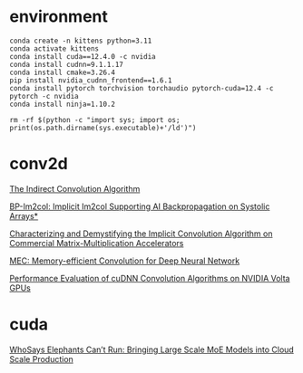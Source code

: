 # environment
```
conda create -n kittens python=3.11
conda activate kittens
conda install cuda==12.4.0 -c nvidia
conda install cudnn=9.1.1.17
conda install cmake=3.26.4
pip install nvidia_cudnn_frontend==1.6.1
conda install pytorch torchvision torchaudio pytorch-cuda=12.4 -c pytorch -c nvidia
conda install ninja=1.10.2

rm -rf $(python -c "import sys; import os; print(os.path.dirname(sys.executable)+'/ld')")

```

# conv2d
[The Indirect Convolution Algorithm](https://arxiv.org/pdf/1907.02129)

[BP-Im2col: Implicit Im2col Supporting AI Backpropagation on Systolic Arrays*](https://arxiv.org/pdf/2209.09434)

[Characterizing and Demystifying the Implicit Convolution Algorithm on Commercial Matrix-Multiplication Accelerators](https://arxiv.org/pdf/2110.03901)

[MEC: Memory-efficient Convolution for Deep Neural Network](https://arxiv.org/pdf/1706.06873)

[Performance Evaluation of cuDNN Convolution Algorithms on NVIDIA Volta GPUs](https://ieeexplore.ieee.org/stamp/stamp.jsp?arnumber=8721631)

# cuda
[WhoSays Elephants Can’t Run: Bringing Large Scale MoE Models into Cloud Scale Production](https://arxiv.org/abs/2211.10017)